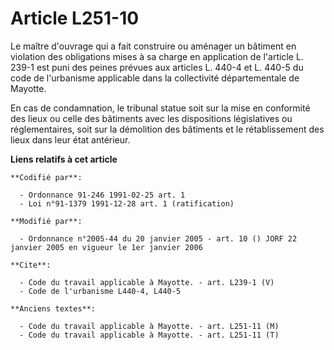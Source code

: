 # Article L251-10

Le maître d'ouvrage qui a fait construire ou aménager un bâtiment en violation des obligations mises à sa charge en
application de l'article L. 239-1 est puni des peines prévues aux articles L. 440-4 et L. 440-5 du code de l'urbanisme
applicable dans la collectivité départementale de Mayotte.

En cas de condamnation, le tribunal statue soit sur la mise en conformité des lieux ou celle des bâtiments avec les
dispositions législatives ou réglementaires, soit sur la démolition des bâtiments et le rétablissement des lieux dans leur
état antérieur.

**Liens relatifs à cet article**

	**Codifié par**:

	  - Ordonnance 91-246 1991-02-25 art. 1
	  - Loi n°91-1379 1991-12-28 art. 1 (ratification)

	**Modifié par**:

	  - Ordonnance n°2005-44 du 20 janvier 2005 - art. 10 () JORF 22 janvier 2005 en vigueur le 1er janvier 2006

	**Cite**:

	  - Code du travail applicable à Mayotte. - art. L239-1 (V)
	  - Code de l'urbanisme L440-4, L440-5

	**Anciens textes**:

	  - Code du travail applicable à Mayotte. - art. L251-11 (M)
	  - Code du travail applicable à Mayotte. - art. L251-11 (T)
